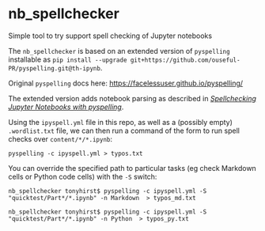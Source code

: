 # nb_spellchecker
Simple tool to try support spell checking of Jupyter notebooks

The `nb_spellchecker` is based on an extended version of `pyspelling` installable as `pip install --upgrade git+https://github.com/ouseful-PR/pyspelling.git@th-ipynb`.

Original `pyspelling` docs here: https://facelessuser.github.io/pyspelling/

The extended version adds notebook parsing as described in [*Spellchecking Jupyter Notebooks with pyspelling*](https://blog.ouseful.info/2021/03/17/spellchecking-jupyter-notebooks-with-pyspelling/).

Using the `ipyspell.yml` file in this repo, as well as a (possibly empty) `.wordlist.txt` file, we can then run a command of the form to run spell checks over `content/*/*.ipynb`:

```
pyspelling -c ipyspell.yml > typos.txt
```

You can override the specified path to particular tasks (eg check Markdown cells or Python code cells) with the `-S` switch:

```
nb_spellchecker tonyhirst$ pyspelling -c ipyspell.yml -S "quicktest/Part*/*.ipynb" -n Markdown  > typos_md.txt

nb_spellchecker tonyhirst$ pyspelling -c ipyspell.yml -S "quicktest/Part*/*.ipynb" -n Python  > typos_py.txt
```
